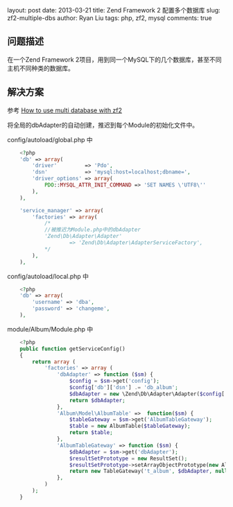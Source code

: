 layout:     post
date:       2013-03-21
title:      Zend Framework 2 配置多个数据库
slug:       zf2-multiple-dbs
author:     Ryan Liu
tags:       php, zf2, mysql
comments:   true

问题描述
------------
在一个Zend Framework 2项目，用到同一个MySQL下的几个数据库，甚至不同主机不同种类的数据库。

解决方案
------------
参考 [How to use multi database with zf2](http://giaule.com/2012/10/24/how-to-use-multi-database-with-zf2/)

将全局的dbAdapter的自动创建，推迟到每个Module的初始化文件中。

config/autoload/global.php 中

```php
    <?php
    'db' => array(
        'driver'         => 'Pdo',
        'dsn'            => 'mysql:host=localhost;dbname=',
        'driver_options' => array(
            PDO::MYSQL_ATTR_INIT_COMMAND => 'SET NAMES \'UTF8\''
        ),
    ),

    'service_manager' => array(
        'factories' => array(
            /*
            //被推迟为Module.php中的dbAdapter
            'Zend\Db\Adapter\Adapter'
                    => 'Zend\Db\Adapter\AdapterServiceFactory',
            */
        ),
    ),
```
config/autoload/local.php 中

```php
    <?php
    'db' => array(
        'username' => 'dba',
        'password' => 'changeme',
    ),

```
module/Album/Module.php 中

```php
    <?php
    public function getServiceConfig()
    {
        return array (
            'factories' => array (
                'dbAdapter' => function ($sm) {
                    $config = $sm->get('config');
                    $config['db']['dsn'] .= 'db_album';
                    $dbAdapter = new \Zend\Db\Adapter\Adapter($config['db']);
                    return $dbAdapter;
                },
                'Album\Model\AlbumTable' =>  function($sm) {
                    $tableGateway = $sm->get('AlbumTableGateway');
                    $table = new AlbumTable($tableGateway);
                    return $table;
                },
                'AlbumTableGateway' => function ($sm) {
                    $dbAdapter = $sm->get('dbAdapter');
                    $resultSetPrototype = new ResultSet();
                    $resultSetPrototype->setArrayObjectPrototype(new Album());
                    return new TableGateway('t_album', $dbAdapter, null, $resultSetPrototype);
                },
            )
        );
    }
```
